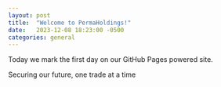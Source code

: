 ```yaml
---
layout: post
title:  "Welcome to PermaHoldings!"
date:   2023-12-08 18:23:00 -0500
categories: general
---
```

Today we mark the first day on our GitHub Pages powered site.

Securing our future, one trade at a time